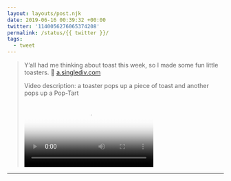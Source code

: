 ```yaml
---
layout: layouts/post.njk
date: 2019-06-16 00:39:32 +00:00
twitter: '1140056276065374208'
permalink: /status/{{ twitter }}/
tags: 
  - tweet
---
```


> Y’all had me thinking about toast this week, so I made some fun little toasters. 🍞 [a.singlediv.com](https://a.singlediv.com) 
> 
> <p class="sr-only">Video description: a toaster pops up a piece of toast and another pops up a Pop-Tart</p>
> 
> <video controls loop preload="metadata" poster="/img/D9JLANNVAAAgh_W.jpg"><source src="/img/1140056276065374208-D9JLANNVAAAgh_W.mp4">Your browser does not support the video tag.</video>

---
